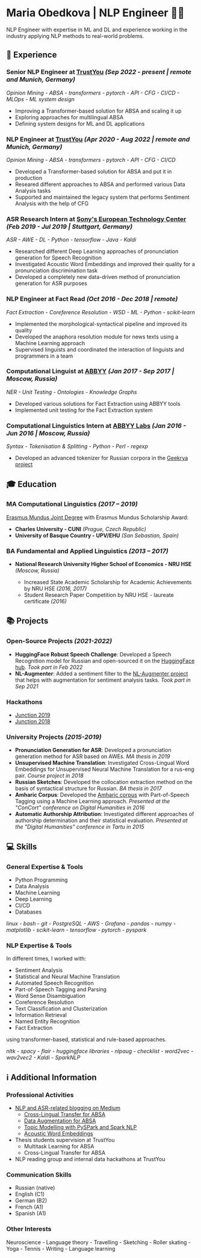 # Maria Obedkova | NLP Engineer 👩‍💻

NLP Engineer with expertise in ML and DL and experience working in the industry applying NLP methods to real-world problems.

## 👔 Experience

### Senior NLP Engineer at **[TrustYou](https://www.trustyou.com/)** *(Sep 2022 - present | remote and Munich, Germany)*

*Opinion Mining - ABSA - transformers - pytorch - API - CFG - CI/CD - MLOps - ML system design*

* Improving a Transformer-based solution for ABSA and scaling it up
* Exploring approaches for multilingual ABSA
* Defining system designs for ML and DL applications

### NLP Engineer at **[TrustYou](https://www.trustyou.com/)** *(Apr 2020 - Aug 2022 | remote and Munich, Germany)*

*Opinion Mining - ABSA - transformers - pytorch - API - CFG - CI/CD*

* Developed a Transformer-based solution for ABSA and put it in production
* Researed different approaches to ABSA and performed various Data Analysis tasks
* Supported and maintained the legacy system that performs Sentiment Analysis with the help of CFG

### ASR Research Intern at **[Sony's European Technology Center](https://www.sony.com/en/SonyInfo/research/about/stuttgart-laboratory1/)** *(Feb 2019 - Jul 2019 | Stuttgart, Germany)*

*ASR - AWE - DL - Python - tensorflow - Java - Kaldi*

* Researched different Deep Learning approaches of pronunciation generation for Speech Recognition
* Investigated Acoustic Word Embeddings and improved their quality for a pronunciation discrimination task
* Developed a completely new data-driven method of pronunciation generation for ASR purposes

### NLP Engineer at **Fact Read** *(Oct 2016 - Dec 2018 | remote)* 

*Fact Extraction - Coreference Resolution - WSD - ML - Python - scikit-learn*

* Implemented the morphological-syntactical pipeline and improved its quality
* Developed the anaphora resolution module for news texts using a Machine Learning approach
* Supervised linguists and coordinated the interaction of linguists and programmers in a team

### Computational Linguist at **[ABBYY](https://www.abbyy.com/)** *(Jan 2017 - Sep 2017 | Moscow, Russia)*

*NER - Unit Testing - Ontologies - Knowledge Graphs*
* Developed various solutions for Fact Extraction using ABBYY tools
* Implemented unit testing for the Fact Extraction system

### Computational Linguistics Intern at **[ABBYY Labs](https://www.abbyy.com/flexicapture-sdk/)** *(Jan 2016 - Jun 2016 | Moscow, Russia)*

*Syntax - Tokenisation & Splitting - Python - Perl - regexp*
* Developed an advanced tokenizer for Russian corpora in the [Geekrya project](http://www.webcorpora.ru/)

## 🎓 Education

### MA Computational Linguistics *(2017 – 2019)*

[Erasmus Mundus Joint Degree](https://lct-master.org/) with Erasmus Mundus Scholarship Award:
* **Charles University - CUNI** *(Prague, Czech Republic)*
* **University of Basque Country - UPV/EHU** *(San Sebastian, Spain)*

### BA Fundamental and Applied Linguistics *(2013 – 2017)*

* **National Research University Higher School of Economics - NRU HSE** *(Moscow, Russia)*

  * Increased State Academic Scholarship for Academic Achievements by NRU HSE *(2016, 2017)*
  * Student Research Paper Competition by NRU HSE - laureate certificate *(2016)*

## 📚 Projects

### Open-Source Projects *(2021-2022)*
* **HuggingFace Robust Speech Challenge**: Developed a Speech Recognition model for Russian and open-sourced it on the [HuggingFace hub](https://huggingface.co/models?other=robust-speech-event). *Took part in Feb 2022*
* **NL-Augmenter**: Added a sentiment filter to the [NL-Augmenter project](https://github.com/GEM-benchmark/NL-Augmenter) that helps with augmentation for sentiment analysis tasks. *Took part in Sep 2021*

### Hackathons
* [Junction 2019](https://github.com/Shakurova/SunCatcher)
* [Junction 2018](https://github.com/Shakurova/Sustage)

### University Projects *(2015-2019)*
* **Pronunciation Generation for ASR**: Developed a pronunciation generation method for ASR based on AWEs. *MA thesis in 2019*
* **Unsupervised Machine Translation**: Investigated Cross-Lingual Word Embeddings for Unsupervised Neural Machine Translation for a rus-eng pair. *Course project in 2018*
* **Russian Sketches**: Developed the collocation extraction method on the basis of syntactical structure for Russian. *BA thesis in 2017*
* **Amharic Corpus**: Developed the [Amharic corpus](http://www.web-corpora.net/AmharicCorpus/search/) with Part-of-Speech Tagging using a Machine Learning
approach. *Presented at the "ConCort" conference on Digital Humanities in 2016*
* **Automatic Authorship Attribution**: Investigated different approaches of authorship determination and their statistical evaluation. *Presented at the "Digital Humanities" conference in Tartu in 2015*

## 💻 Skills

### General Expertise & Tools
* Python Programming
* Data Analysis
* Machine Learning
* Deep Learning
* CI/CD
* Databases

*linux - bash - git - PostgreSQL - AWS - Grafana - pandas - numpy - matplotlib - scikit-learn - tensorflow - pytorch - pyspark*

### NLP Expertise & Tools
In different times, I worked with:
* Sentiment Analysis
* Statistical and Neural Machine Translation
* Automated Speech Recognition
* Part-of-Speech Tagging and Parsing
* Word Sense Disambiguation
* Coreference Resolution
* Text Classification and Clusterization
* Information Retrieval
* Named Entity Recognition
* Fact Extraction

using transformer-based, statistical and rule-based approaches.

*nltk - spacy - flair - huggingface libraries - nlpaug - checklist - word2vec - wav2vec2 - Kaldi - SparkNLP*

## ℹ️ Additional Information

### Professional Activities
* [NLP and ASR-related blogging on Medium](https://medium.com/@maobedkova)
  * [Cross-Lingual Transfer for ABSA](https://medium.com/trustyou-engineering/cross-lingual-transfer-for-absa-6e9ae08a428a)
  * [Data Augmentation for ABSA](https://medium.com/trustyou-engineering/data-augmentation-for-absa-bb61540673e3)
  * [Topic Modelling with PySPark and Spark NLP](https://medium.com/trustyou-engineering/topic-modelling-with-pyspark-and-spark-nlp-a99d063f1a6e)
  * [Acoustic Word Embeddings](https://medium.com/@maobedkova/acoustic-word-embeddings-fc3f1a8f0519)
* Thesis students supervision at TrustYou
  * Multitask Learning for ABSA
  * Cross-Lingual Transfer for ABSA
* NLP reading group and internal data hackathons at TrustYou

### Communication Skills
* Russian (native)
* English (C1)
* German (B2)
* French (A1)
* Spanish (A1)

### Other Interests
Neuroscience - Language theory - Travelling - Sketching - Roller skating - Yoga - Tennis - Writing - Language learning
